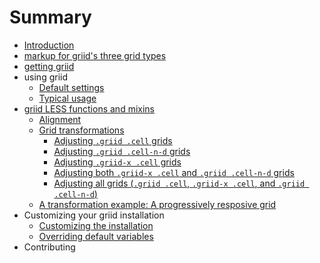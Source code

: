 # Summary

* [Introduction](README.md)
* [markup for griid's three grid types](markup_for_griids_three_grid_types.md)
* [getting griid](getting_griid.md)
* using griid
   * [Default settings](using_grid/griid_default_settings.md)
   * [Typical usage](using_griid/typical_usage.md)
* [griid LESS functions and mixins](griid_less_functions_and_mixins.md)
   * [Alignment](griid_less_functions_and_mixins/alignment.md)
   * [Grid transformations](griid_less_functions_and_mixins/grid_transformations.md)
       * [Adjusting `.griid .cell` grids](griid_less_functions_and_mixins/grid_transformations/adjusting_griid_cell_grids.md)
       * [Adjusting `.griid .cell-n-d` grids](griid_less_functions_and_mixins/grid_transformations/adjusting_griid_cell-_n-d_grids.md)
       * [Adjusting `.griid-x .cell` grids](griid_less_functions_and_mixins/grid_transformations/adjusting_griid-x_cell_grids.md)
       * [Adjusting both `.griid-x .cell` and `.griid .cell-n-d` grids](griid_less_functions_and_mixins/grid_transformations/adjusting_both_griid-x_cell_and_griid_cell-n-d.md)
       * [Adjusting all grids (`.griid .cell`, `.griid-x .cell`, and `.griid .cell-n-d`)](griid_less_functions_and_mixins/grid_transformations/adjusting_all_grids.md)
   * [A transformation example: A progressively resposive grid](griid_less_functions_and_mixins/a_transformation_example.md)
* Customizing your griid installation
   * [Customizing the installation](customizing_your_griid_installation/customizing_the_installation.md)
   * [Overriding default variables](customizing_your_griid_installation/overriding_default_variables.md)
* Contributing

